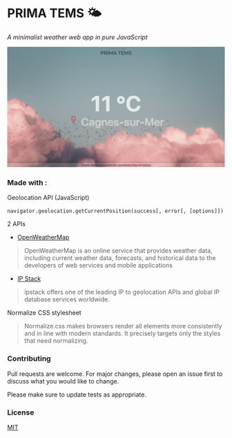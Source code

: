 # PRIMA TEMS 🌤
_A minimalist weather web app in pure JavaScript_

![Alt text](/screenshot.png "Prima Tems")


### Made with :

Geolocation API (JavaScript)

```
navigator.geolocation.getCurrentPosition(success[, error[, [options]])
```

2 APIs

- [OpenWeatherMap](https://openweathermap.org/api)
> OpenWeatherMap is an online service that provides weather data, including current weather data, forecasts, and historical data to the developers of web services and mobile applications
- [IP Stack](https://ipstack.com)
> ipstack offers one of the leading IP to geolocation  APIs and global IP database services worldwide.

Normalize CSS stylesheet

> Normalize.css makes browsers render all elements more consistently and in line with modern standards. It precisely targets only the styles that need normalizing.


### Contributing
Pull requests are welcome. For major changes, please open an issue first to discuss what you would like to change.

Please make sure to update tests as appropriate.

### License
[MIT](https://choosealicense.com/licenses/mit/)